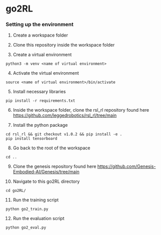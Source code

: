 # go2RL

### Setting up the environment

1. Create a workspace folder

2. Clone this repository inside the workspace folder 

3. Create a virtual environment

```
python3 -m venv <name of virtual environment>
```

4. Activate the virtual environment

```
source <name of virtual environment>/bin/activate
```

5. Install necessary libraries

```
pip install -r requirements.txt
```

6. Inside the workspace folder, clone the rsl_rl repository found here https://github.com/leggedrobotics/rsl_rl/tree/main

7. Install the python package

```
cd rsl_rl && git checkout v1.0.2 && pip install -e .
pip install tensorboard
```

8. Go back to the root of the workspace

```
cd ..
```

9. Clone the genesis repository found here https://github.com/Genesis-Embodied-AI/Genesis/tree/main


10. Navigate to this go2RL directory

```
cd go2RL/
```

11. Run the training script

```
python go2_train.py
```

12. Run the evaluation script

```
python go2_eval.py
```

